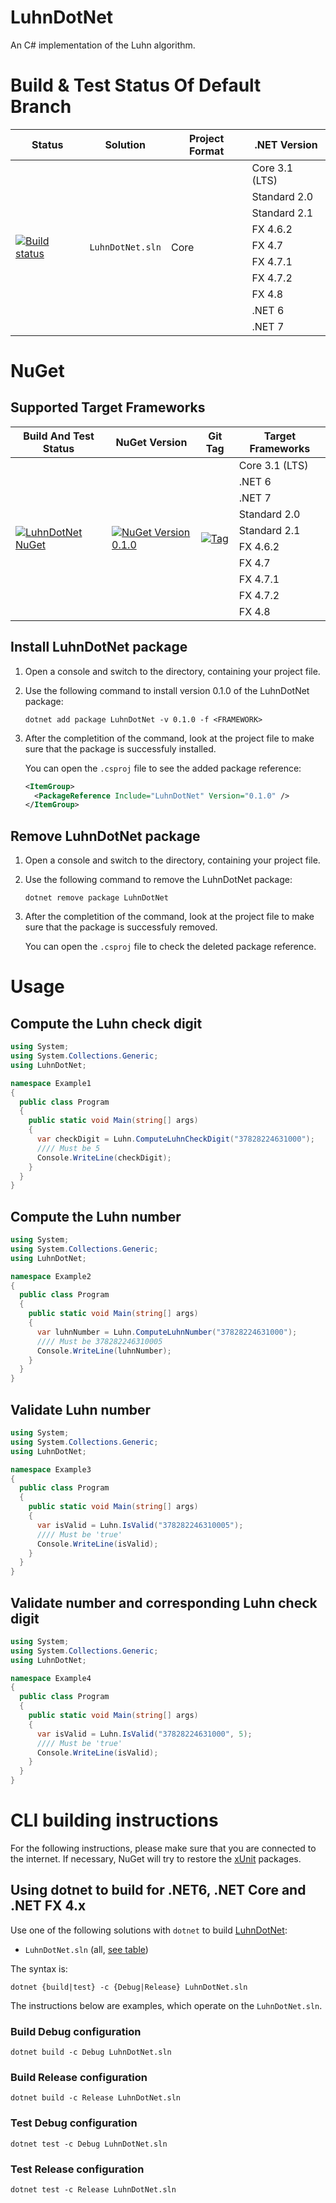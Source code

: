 # LuhnDotNet
An C# implementation of the Luhn algorithm.

# Build & Test Status Of Default Branch
<table>
  <thead>
    <tr>
        <th>Status</th>
        <th>Solution</th>
        <th>Project Format</th>
        <th>.NET Version</th>
    </tr>
  </thead>
  <tbody>
      <tr>
          <td rowspan=10><a href ="https://github.com/shinji-san/LuhnDotNet/actions?query=workflow%3A%22LuhnDotNet+%28All+supported+TFM%29%22" target="_blank"><img src="https://github.com/shinji-san/LuhnDotNet/workflows/LuhnDotNet%20(All%20supported%20TFM)/badge.svg" alt="Build status"/></a></td>
          <td rowspan=10><code>LuhnDotNet.sln</code></td>
          <td rowspan=10>Core</td>
          <td>Core 3.1 (LTS)</td>
      </tr>
      <tr>
          <td>Standard 2.0</td>
      </tr>
      <tr>
          <td>Standard 2.1</td>
      </tr>
      <tr>
          <td>FX 4.6.2</td>
      </tr>
      <tr>
          <td>FX 4.7</td>
      </tr>
      <tr>
          <td>FX 4.7.1</td>
      </tr>
      <tr>
          <td>FX 4.7.2</td>
      </tr>
      <tr>
          <td>FX 4.8</td>
      </tr>
      <tr>
          <td>.NET 6</td>
      </tr>
      <tr>
          <td>.NET 7</td>
      </tr>
  </tbody>
</table>

# NuGet
## Supported Target Frameworks
<table>
  <thead>
    <tr>
        <th>Build And Test Status</th>
        <th>NuGet Version</th>
        <th>Git Tag</th>
        <th>Target Frameworks</th>
    </tr>
  </thead>
  <tbody>
      <tr>
          <td rowspan=10><a href="https://github.com/shinji-san/LuhnDotNet/actions?query=workflow%3A%22LuhnDotNet+NuGet%22" target="_blank"><img src="https://github.com/shinji-san/LuhnDotNet/workflows/LuhnDotNet%20NuGet/badge.svg?branch=v0.1.0" alt="LuhnDotNet NuGet"/></a></td>
          <td rowspan=10><a href="https://badge.fury.io/nu/LuhnDotNet" target="_blank"><img src="https://badge.fury.io/nu/LuhnDotNet.svg" alt="NuGet Version 0.1.0"/></a></td>
          <td rowspan=10><a href="https://github.com/shinji-san/LuhnDotNet/tree/v0.1.0" target="_blank"><img src="https://img.shields.io/badge/LuhnDotNet-0.1.0-green.svg?logo=github&logoColor=959da5&color=2ebb4e&labelColor=2b3137" alt="Tag"/></a></td>
          <td>Core 3.1 (LTS)</td>
      </tr>
      <tr>
          <td>.NET 6</td>
      </tr>
      <tr>
          <td>.NET 7</td>
      </tr>
      <tr>
          <td>Standard 2.0</td>
      </tr>
      <tr>
          <td>Standard 2.1</td>
      </tr>
      <tr>
          <td>FX 4.6.2</td>
      </tr>
      <tr>
          <td>FX 4.7</td>
      </tr>
      <tr>
          <td>FX 4.7.1</td>
      </tr>
      <tr>
          <td>FX 4.7.2</td>
      </tr>
      <tr>
          <td>FX 4.8</td>
      </tr>
  </tbody>
</table>

## Install LuhnDotNet package

1. Open a console and switch to the directory, containing your project file.

2. Use the following command to install version 0.1.0 of the LuhnDotNet package:

    ```dotnetcli
    dotnet add package LuhnDotNet -v 0.1.0 -f <FRAMEWORK>
    ```

3. After the completition of the command, look at the project file to make sure that the package is successfuly installed.

   You can open the `.csproj` file to see the added package reference:

    ```xml
    <ItemGroup>
      <PackageReference Include="LuhnDotNet" Version="0.1.0" />
    </ItemGroup>
    ```
## Remove LuhnDotNet package

1. Open a console and switch to the directory, containing your project file.

2. Use the following command to remove the LuhnDotNet package:

    ```dotnetcli
    dotnet remove package LuhnDotNet
    ```

3. After the completition of the command, look at the project file to make sure that the package is successfuly removed.

   You can open the `.csproj` file to check the deleted package reference.

# Usage
## Compute the Luhn check digit
```csharp
using System;
using System.Collections.Generic;
using LuhnDotNet;

namespace Example1
{
  public class Program
  {
    public static void Main(string[] args)
    {
      var checkDigit = Luhn.ComputeLuhnCheckDigit("37828224631000");
      //// Must be 5
      Console.WriteLine(checkDigit);
    }
  }
}
```

## Compute the Luhn number
```csharp
using System;
using System.Collections.Generic;
using LuhnDotNet;

namespace Example2
{
  public class Program
  {
    public static void Main(string[] args)
    {
      var luhnNumber = Luhn.ComputeLuhnNumber("37828224631000");
      //// Must be 378282246310005
      Console.WriteLine(luhnNumber);
    }
  }
}
```

## Validate Luhn number
```csharp
using System;
using System.Collections.Generic;
using LuhnDotNet;

namespace Example3
{
  public class Program
  {
    public static void Main(string[] args)
    {
      var isValid = Luhn.IsValid("378282246310005");
      //// Must be 'true'
      Console.WriteLine(isValid);
    }
  }
}
```

## Validate number and corresponding Luhn check digit
```csharp
using System;
using System.Collections.Generic;
using LuhnDotNet;

namespace Example4
{
  public class Program
  {
    public static void Main(string[] args)
    {
      var isValid = Luhn.IsValid("37828224631000", 5);
      //// Must be 'true'
      Console.WriteLine(isValid);
    }
  }
}
```

# CLI building instructions
For the following instructions, please make sure that you are connected to the internet. If necessary, NuGet will try to restore the [xUnit](https://xunit.net/) packages.
## Using dotnet to build for .NET6, .NET Core and .NET FX 4.x
Use one of the following solutions with `dotnet` to build [LuhnDotNet](#luhndotnet):
* `LuhnDotNet.sln` (all, [see table](#build--test-status-of-default-branch))


The syntax is:
```dotnetcli
dotnet {build|test} -c {Debug|Release} LuhnDotNet.sln
```

The instructions below are examples, which operate on the `LuhnDotNet.sln`.
### Build Debug configuration

```dotnetcli
dotnet build -c Debug LuhnDotNet.sln
```

### Build Release configuration

```dotnetcli
dotnet build -c Release LuhnDotNet.sln
```

### Test Debug configuration

```dotnetcli
dotnet test -c Debug LuhnDotNet.sln
```

### Test Release configuration

```dotnetcli
dotnet test -c Release LuhnDotNet.sln
```
